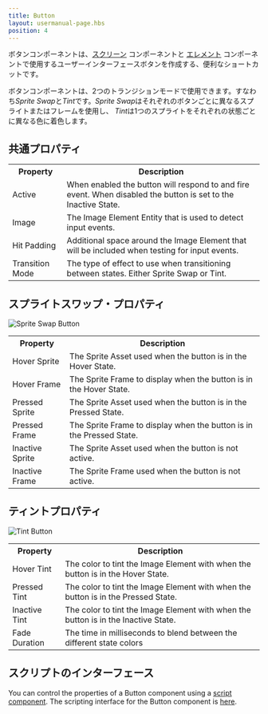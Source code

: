 ```yaml
---
title: Button
layout: usermanual-page.hbs
position: 4
---
```


ボタンコンポーネントは、[スクリーン][1] コンポーネントと [エレメント][2] コンポーネントで使用するユーザーインターフェースボタンを作成する、便利なショートカットです。

ボタンコンポーネントは、2つのトランジションモードで使用できます。すなわち*Sprite Swap*と*Tint*です。*Sprite Swap*はそれぞれのボタンごとに異なるスプライトまたはフレームを使用し、 *Tint*は1つのスプライトをそれぞれの状態ごとに異なる色に着色します。

## 共通プロパティ

<table class="table table-striped">
    <col class="property-name"></col>
    <col class="property-description"></col>
    <tr><th>Property</th><th>Description</th></tr>
    <tr><td>Active</td><td>When enabled the button will respond to and fire event. When disabled the button is set to the Inactive State.</td></tr>
    <tr><td>Image</td><td>The Image Element Entity that is used to detect input events.</td></tr>
    <tr><td>Hit Padding</td><td>Additional space around the Image Element that will be included when testing for input events.</td></tr>
    <tr><td>Transition Mode</td><td>The type of effect to use when transitioning between states. Either Sprite Swap or Tint.</td></tr>
</table>

## スプライトスワップ・プロパティ

![Sprite Swap Button][3]

<table class="table table-striped">
    <col class="property-name"></col>
    <col class="property-description"></col>
    <tr><th>Property</th><th>Description</th></tr>
    <tr><td>Hover Sprite</td><td>The Sprite Asset used when the button is in the Hover State.</td></tr>
    <tr><td>Hover Frame</td><td>The Sprite Frame to display when the button is in the Hover State.</td></tr>
    <tr><td>Pressed Sprite</td><td>The Sprite Asset used when the button is in the Pressed State.</td></tr>
    <tr><td>Pressed Frame</td><td>The Sprite Frame to display when the button is in the Pressed State.</td></tr>
    <tr><td>Inactive Sprite</td><td>The Sprite Asset used when the button is not active.</td></tr>
    <tr><td>Inactive Frame</td><td>The Sprite Frame used when the button is not active.</td></tr>
</table>

## ティントプロパティ

![Tint Button][4]

<table class="table table-striped">
    <col class="property-name"></col>
    <col class="property-description"></col>
    <tr><th>Property</th><th>Description</th></tr>
    <tr><td>Hover Tint</td><td>The color to tint the Image Element with when the button is in the Hover State.</td></tr>
    <tr><td>Pressed Tint</td><td>The color to tint the Image Element with when the button is in the Pressed State.</td></tr>
    <tr><td>Inactive Tint</td><td>The color to tint the Image Element with when the button is in the Inactive State.</td></tr>
    <tr><td>Fade Duration</td><td>The time in milliseconds to blend between the different state colors</td></tr>
</table>

## スクリプトのインターフェース

You can control the properties of a Button component using a [script component][5]. The scripting interface for the Button component is [here][6].

[1]: /user-manual/packs/components/screen
[2]: /user-manual/packs/components/element
[3]: /images/user-manual/scenes/components/component-button-sprite-change.png
[4]: /images/user-manual/scenes/components/component-button-tint.png
[5]: /user-manual/packs/components/script
[6]: /api/pc.ButtonComponent.html

